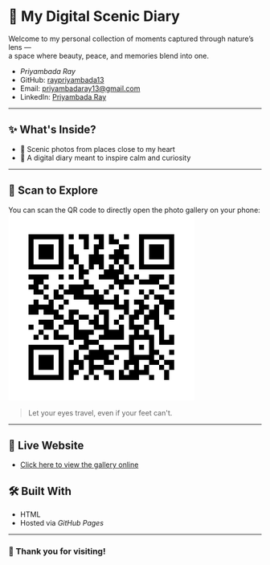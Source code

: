 # 🌿 My Digital Scenic Diary

Welcome to my personal collection of moments captured through nature’s lens —  
a space where beauty, peace, and memories blend into one.



- *Priyambada Ray*
- GitHub: [raypriyambada13](https://github.com/raypriyambada13)
- Email: priyambadaray13@gmail.com
- LinkedIn: [Priyambada Ray](https://www.linkedin.com/in/priyambada-ray-354869268/overlay/about-this-profile/?lipi=urn%3Ali%3Apage%3Ad_flagship3_profile_view_base%3BvKdG%2FR6QSv26VxB2mcGV8w%3D%3D)


---

## ✨ What's Inside?

- 🌄 Scenic photos from places close to my heart  
- 📸 A digital diary meant to inspire calm and curiosity  

---

## 📱 Scan to Explore

You can scan the QR code to directly open the photo gallery on your phone:
![QR Code](https://github.com/raypriyambada13/QR-code-link/blob/main/qr_code.png)


> Let your eyes travel, even if your feet can't.

---

## 🔗 Live Website
- [Click here to view the gallery online](https://github.com/raypriyambada13/My-digital-Diary)


## 🛠 Built With

- HTML
- Hosted via *GitHub Pages*

---

### 🧡 Thank you for visiting!
